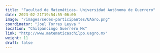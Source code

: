 ```yaml
---
title: "Facultad de Matemáticas- Universidad Autónoma de Guerrero"
date: 2023-02-21T19:54:55-06:00
image: "/images/sedes-participantes/UAGro.png"
coordinator: "Joel Torres Leyva " 
location: "Chilpancingo Guerrero Mx"
link: "http://www.matematicaschilpo.uagro.mx"
weight: 11
draft: false
---
```


